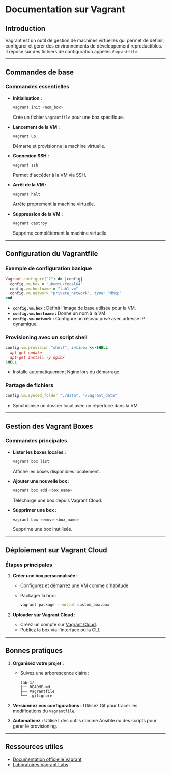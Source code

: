 # Documentation sur Vagrant

## Introduction

Vagrant est un outil de gestion de machines virtuelles qui permet de définir, configurer et gérer des environnements de développement reproductibles. Il repose sur des fichiers de configuration appelés `Vagrantfile`.

---

## Commandes de base

### Commandes essentielles

- **Initialisation :**

  ```bash
  vagrant init <nom_box>
  ```

  Crée un fichier `Vagrantfile` pour une box spécifique.
- **Lancement de la VM :**

  ```bash
  vagrant up
  ```

  Démarre et provisionne la machine virtuelle.
- **Connexion SSH :**

  ```bash
  vagrant ssh
  ```

  Permet d'accéder à la VM via SSH.
- **Arrêt de la VM :**

  ```bash
  vagrant halt
  ```

  Arrête proprement la machine virtuelle.
- **Suppression de la VM :**

  ```bash
  vagrant destroy
  ```

  Supprime complètement la machine virtuelle.

---

## Configuration du Vagrantfile

### Exemple de configuration basique

```ruby
Vagrant.configure("2") do |config|
  config.vm.box = "ubuntu/focal64"
  config.vm.hostname = "lab1-vm"
  config.vm.network "private_network", type: "dhcp"
end
```

- **`config.vm.box` :** Définit l'image de base utilisée pour la VM.
- **`config.vm.hostname` :** Donne un nom à la VM.
- **`config.vm.network` :** Configure un réseau privé avec adresse IP dynamique.

### Provisioning avec un script shell

```ruby
config.vm.provision "shell", inline: <<-SHELL
  apt-get update
  apt-get install -y nginx
SHELL
```

- Installe automatiquement Nginx lors du démarrage.

### Partage de fichiers

```ruby
config.vm.synced_folder "./data", "/vagrant_data"
```

- Synchronise un dossier local avec un répertoire dans la VM.

---

## Gestion des Vagrant Boxes

### Commandes principales

- **Lister les boxes locales :**

  ```bash
  vagrant box list
  ```

  Affiche les boxes disponibles localement.
- **Ajouter une nouvelle box :**

  ```bash
  vagrant box add <box_name>
  ```

  Télécharge une box depuis Vagrant Cloud.
- **Supprimer une box :**

  ```bash
  vagrant box remove <box_name>
  ```

  Supprime une box inutilisée.

---

## Déploiement sur Vagrant Cloud

### Étapes principales

1. **Créer une box personnalisée :**
   - Configurez et démarrez une VM comme d'habitude.
   - Packager la box :

     ```bash
     vagrant package --output custom_box.box
     ```

2. **Uploader sur Vagrant Cloud :**
   - Créez un compte sur [Vagrant Cloud](https://app.vagrantup.com/).
   - Publiez la box via l'interface ou la CLI.

---

## Bonnes pratiques

1. **Organisez votre projet :**
   - Suivez une arborescence claire :

     ```text
     lab-1/
     ├── README.md
     ├── Vagrantfile
     └── .gitignore
     ```

2. **Versionnez vos configurations :**
   Utilisez Git pour tracer les modifications du `Vagrantfile`.
3. **Automatisez :**
   Utilisez des outils comme Ansible ou des scripts pour gérer le provisioning.

---

## Ressources utiles

- [Documentation officielle Vagrant](https://developer.hashicorp.com/vagrant)
- [Laboratoires Vagrant Labs](https://github.com/vagrant-labs-eazytrainings)
